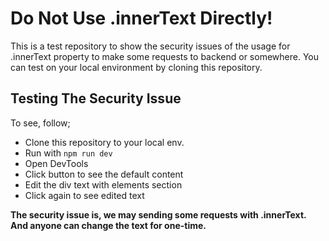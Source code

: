 # Do Not Use .innerText Directly!

This is a test repository to show the security issues of the usage for .innerText property to make some requests to backend or somewhere. You can test on your local environment by cloning this repository.

## Testing The Security Issue

To see, follow; 

- Clone this repository to your local env. 
- Run with ``npm run dev``
- Open DevTools
- Click button to see the default content
- Edit the div text with elements section
- Click again to see edited text

<strong>The security issue is, we may sending some requests with .innerText. And anyone can change the text for one-time.</strong>